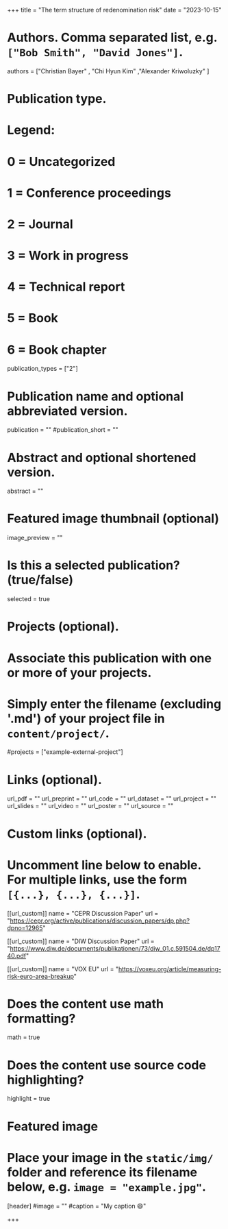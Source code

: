 +++
title = "The term structure of redenomination risk"
date = "2023-10-15"

# Authors. Comma separated list, e.g. `["Bob Smith", "David Jones"]`.

authors = ["Christian Bayer" , "Chi Hyun Kim" ,"Alexander Kriwoluzky" ]

# Publication type.
# Legend:
# 0 = Uncategorized
# 1 = Conference proceedings
# 2 = Journal
# 3 = Work in progress
# 4 = Technical report
# 5 = Book
# 6 = Book chapter
publication_types = ["2"]

# Publication name and optional abbreviated version.
publication = ""
#publication_short = ""

# Abstract and optional shortened version.
abstract = ""

# Featured image thumbnail (optional)
image_preview = ""

# Is this a selected publication? (true/false)
selected = true

# Projects (optional).
#   Associate this publication with one or more of your projects.
#   Simply enter the filename (excluding '.md') of your project file in `content/project/`.
#projects = ["example-external-project"]

# Links (optional).
url_pdf = ""
url_preprint = ""
url_code = ""
url_dataset = ""
url_project = ""
url_slides = ""
url_video = ""
url_poster = ""
url_source = ""

# Custom links (optional).
#   Uncomment line below to enable. For multiple links, use the form `[{...}, {...}, {...}]`.
[[url_custom]]
name = "CEPR Discussion Paper"
url = "https://cepr.org/active/publications/discussion_papers/dp.php?dpno=12965"

[[url_custom]]
name = "DIW Discussion Paper"
url = "https://www.diw.de/documents/publikationen/73/diw_01.c.591504.de/dp1740.pdf"

[[url_custom]]
name = "VOX EU"
url = "https://voxeu.org/article/measuring-risk-euro-area-breakup"


# Does the content use math formatting?
math = true

# Does the content use source code highlighting?
highlight = true
  
# Featured image
# Place your image in the `static/img/` folder and reference its filename below, e.g. `image = "example.jpg"`.
[header]
#image = ""
#caption = "My caption :smile:"

+++

